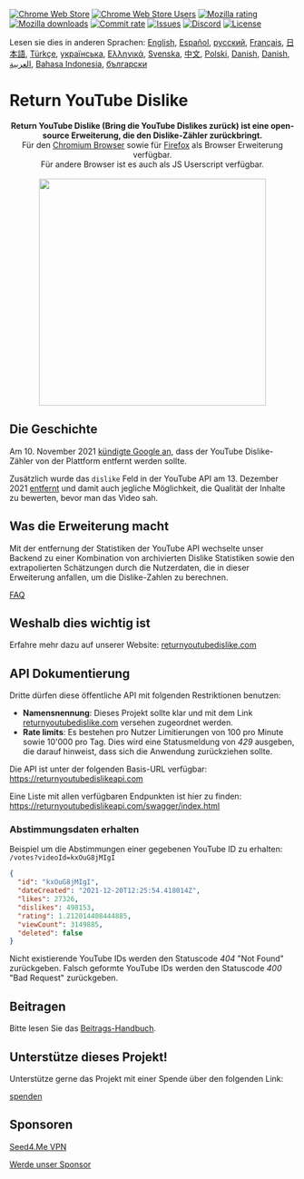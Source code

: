 [![Chrome Web Store](https://img.shields.io/chrome-web-store/stars/gebbhagfogifgggkldgodflihgfeippi?label=Chrome%20Rating&style=flat&logo=google)](https://chromewebstore.google.com/detail/return-youtube-dislike/gebbhagfogifgggkldgodflihgfeippi)
[![Chrome Web Store Users](https://img.shields.io/chrome-web-store/users/gebbhagfogifgggkldgodflihgfeippi?label=Chrome%20Users&style=flat&logo=google)](https://chromewebstore.google.com/detail/return-youtube-dislike/gebbhagfogifgggkldgodflihgfeippi)
[![Mozilla rating](https://img.shields.io/amo/stars/return-youtube-dislikes?label=Firefox%20Rating&style=flat&logo=firefox)](https://addons.mozilla.org/en-US/firefox/addon/return-youtube-dislikes/)
[![Mozilla downloads](https://img.shields.io/amo/users/return-youtube-dislikes?label=Firefox%20Users&style=flat&logo=firefox)](https://addons.mozilla.org/en-US/firefox/addon/return-youtube-dislikes/)
[![Commit rate](https://img.shields.io/github/commit-activity/m/Anarios/return-youtube-dislike?label=Commits&style=flat)](https://github.com/Anarios/return-youtube-dislike/commits/main)
[![Issues](https://img.shields.io/github/issues/Anarios/return-youtube-dislike?style=flat&label=Issues)](https://github.com/Anarios/return-youtube-dislike/issues)
[![Discord](https://img.shields.io/discord/909435648170160229?label=Discord&style=flat&logo=discord)](https://discord.gg/UMxyMmCgfF)
[![License](https://img.shields.io/badge/License-GPLv3-blue.svg?style=flat)](https://github.com/Anarios/return-youtube-dislike/blob/main/LICENSE)

Lesen sie dies in anderen Sprachen: [English](README.md), [Español](READMEes.md), [русский](READMEru.md), [Français](READMEfr.md), [日本語](READMEja.md), [Türkçe](READMEtr.md), [українська](READMEuk.md), [Ελληνικά](READMEgr.md), [Svenska](READMEsv.md), [中文](READMEcn.md), [Polski](READMEpl.md), [Danish](READMEda.md), [Danish](READMEda.md), [العربية](READMEar.md), [Bahasa Indonesia](READMEid.md), [български](READMEbg.md)


# Return YouTube Dislike

<p align="center">
    <b>Return YouTube Dislike (Bring die YouTube Dislikes zurück) ist eine open-source Erweiterung, die den Dislike-Zähler zurückbringt.</b><br>
    Für den <a href="https://chromewebstore.google.com/detail/return-youtube-dislike/gebbhagfogifgggkldgodflihgfeippi">Chromium Browser</a> sowie für <a href="https://addons.mozilla.org/en-US/firefox/addon/return-youtube-dislikes/">Firefox</a> als Browser Erweiterung verfügbar.<br>
    Für andere Browser ist es auch als JS Userscript verfügbar.<br><br>
    <img width="400px" src="https://user-images.githubusercontent.com/18729296/141743755-2be73297-250e-4cd1-ac93-8978c5a39d10.png"/>
</p>

## Die Geschichte <!-- ## The Story -->

Am 10. November 2021 [kündigte Google an](https://blog.youtube/news-and-events/update-to-youtube/), dass der YouTube Dislike-Zähler von der Plattform entfernt werden sollte.

Zusätzlich wurde das `dislike` Feld in der YouTube API am 13. Dezember 2021 [entfernt](https://support.google.com/youtube/thread/134791097/update-to-youtube-dislike-counts) und damit auch jegliche Möglichkeit, die Qualität der Inhalte zu bewerten, bevor man das Video sah.

## Was die Erweiterung macht <!-- ## What it Does -->

Mit der entfernung der Statistiken der YouTube API wechselte unser Backend zu einer Kombination von archivierten Dislike Statistiken sowie den extrapolierten Schätzungen durch die Nutzerdaten, die in dieser Erweiterung anfallen, um die Dislike-Zahlen zu berechnen.

[FAQ](https://github.com/Anarios/return-youtube-dislike/blob/main/Docs/FAQ.md)

## Weshalb dies wichtig ist <!-- ## Why it Matters -->
Erfahre mehr dazu auf unserer Website: [returnyoutubedislike.com](https://www.returnyoutubedislike.com/)

## API Dokumentierung <!-- ## API documentation -->

Dritte dürfen diese öffentliche API mit folgenden Restriktionen benutzen:

- **Namensnennung**: Dieses Projekt sollte klar und mit dem Link [returnyoutubedislike.com](https://returnyoutubedislike.com/) versehen zugeordnet werden.
- **Rate limits**: Es bestehen pro Nutzer Limitierungen von 100 pro Minute sowie 10'000 pro Tag. Dies wird eine Statusmeldung von _429_ ausgeben, die darauf hinweist, dass sich die Anwendung zurückziehen sollte.

Die API ist unter der folgenden Basis-URL verfügbar:  
https://returnyoutubedislikeapi.com

Eine Liste mit allen verfügbaren Endpunkten ist hier zu finden:  
https://returnyoutubedislikeapi.com/swagger/index.html

### Abstimmungsdaten erhalten <!-- ### Get votes -->

Beispiel um die Abstimmungen einer gegebenen YouTube ID zu erhalten:
`/votes?videoId=kxOuG8jMIgI`

```json
{
  "id": "kxOuG8jMIgI",
  "dateCreated": "2021-12-20T12:25:54.418014Z",
  "likes": 27326,
  "dislikes": 498153,
  "rating": 1.212014408444885,
  "viewCount": 3149885,
  "deleted": false
}
```

Nicht existierende YouTube IDs werden den Statuscode _404_ "Not Found" zurückgeben.
Falsch geformte YouTube IDs werden den Statuscode _400_ "Bad Request" zurückgeben.

<!---
## API Dokumentation

Sie können die gesamte Dokumentation auf unserer Website einsehen.
[https://returnyoutubedislike.com/documentation/](https://returnyoutubedislike.com/documentation/) -->

## Beitragen <!-- ## Contributing -->

Bitte lesen Sie das [Beitrags-Handbuch](https://github.com/Anarios/return-youtube-dislike/blob/main/CONTRIBUTING.md).

## Unterstütze dieses Projekt! <!-- ## Support this project! -->

Unterstütze gerne das Projekt mit einer Spende über den folgenden Link:

[spenden](https://returnyoutubedislike.com/donate)

## Sponsoren <!-- ## Sponsors -->

[Seed4.Me VPN](https://www.seed4.me/users/register?gift=ReturnYoutubeDislike)

[Werde unser Sponsor](https://www.patreon.com/join/returnyoutubedislike/checkout?rid=8008601)
